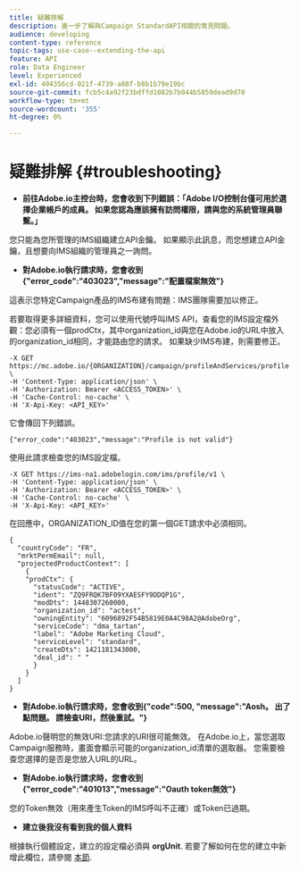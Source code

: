 ```yaml
---
title: 疑難排解
description: 進一步了解與Campaign StandardAPI相關的常見問題。
audience: developing
content-type: reference
topic-tags: use-case--extending-the-api
feature: API
role: Data Engineer
level: Experienced
exl-id: 404356cd-021f-4739-a88f-b8b1b79e19bc
source-git-commit: fcb5c4a92f23bdffd1082b7b044b5859dead9d70
workflow-type: tm+mt
source-wordcount: '355'
ht-degree: 0%

---
```


# 疑難排解 {#troubleshooting}

* **前往Adobe.io主控台時，您會收到下列錯誤：「Adobe I/O控制台僅可用於選擇企業帳戶的成員。 如果您認為應該擁有訪問權限，請與您的系統管理員聯繫。」**

您只能為您所管理的IMS組織建立API金鑰。 如果顯示此訊息，而您想建立API金鑰，且想要向IMS組織的管理員之一詢問。

* **對Adobe.io執行請求時，您會收到{&quot;error_code&quot;:&quot;403023&quot;,&quot;message&quot;:&quot;配置檔案無效&quot;}**

這表示您特定Campaign產品的IMS布建有問題：IMS團隊需要加以修正。

若要取得更多詳細資料，您可以使用代號呼叫IMS API，查看您的IMS設定檔外觀：您必須有一個prodCtx，其中organization_id與您在Adobe.io的URL中放入的organization_id相同，才能路由您的請求。
如果缺少IMS布建，則需要修正。

```
-X GET https://mc.adobe.io/{ORGANIZATION}/campaign/profileAndServices/profile \
-H 'Content-Type: application/json' \
-H 'Authorization: Bearer <ACCESS_TOKEN>' \
-H 'Cache-Control: no-cache' \
-H 'X-Api-Key: <API_KEY>'
```

它會傳回下列錯誤。

```
{"error_code":"403023","message":"Profile is not valid"}
```

使用此請求檢查您的IMS設定檔。

```
-X GET https://ims-na1.adobelogin.com/ims/profile/v1 \
-H 'Content-Type: application/json' \
-H 'Authorization: Bearer <ACCESS_TOKEN>' \
-H 'Cache-Control: no-cache' \
-H 'X-Api-Key: <API_KEY>'
```

在回應中，ORGANIZATION_ID值在您的第一個GET請求中必須相同。

```
{
  "countryCode": "FR",
  "mrktPermEmail": null,
  "projectedProductContext": [
    {
    "prodCtx": {
      "statusCode": "ACTIVE",
      "ident": "ZQ9FRQK7BF09YXAESFY9DDQP1G",
      "modDts": 1448307260000,
      "organization_id": "actest",
      "owningEntity": "6096892F54B5819E0A4C98A2@AdobeOrg",
      "serviceCode": "dma_tartan",
      "label": "Adobe Marketing Cloud",
      "serviceLevel": "standard",
      "createDts": 1421181343000,
      "deal_id": " "
      }
    }
  ]
}
```

* **對Adobe.io執行請求時，您會收到{&quot;code&quot;:500, &quot;message&quot;:&quot;Aosh。 出了點問題。 請檢查URI，然後重試。&quot;}**

Adobe.io聲明您的無效URI:您請求的URI很可能無效。 在Adobe.io上，當您選取Campaign服務時，畫面會顯示可能的organization_id清單的選取器。 您需要檢查您選擇的是否是您放入URL的URL。

* **對Adobe.io執行請求時，您會收到{&quot;error_code&quot;:&quot;401013&quot;,&quot;message&quot;:&quot;Oauth token無效&quot;}**

您的Token無效（用來產生Token的IMS呼叫不正確）或Token已過期。

* **建立後我沒有看到我的個人資料**

根據執行個體設定，建立的設定檔必須與 **orgUnit**. 若要了解如何在您的建立中新增此欄位，請參閱 [本節](../../api/using/creating-profiles.md).

<!-- * (error duplicate key : quand tu crées un profile qui existe déjà , il faut faire un patch pour updater le profile plutôt qu’un POST)

With Curl
List all profiles

Create a profile

Update the mobilePhone attribute of a profile

API Calls on Service

GET the list of services

-->

<!--

How to find and use a filter?
Error codes:

* PAtch sur Age = message d'erreur :
500
Cannot update the 'age' property that is read-only
'age' property is not valid for the 'profile' resource.
-->

<!--
How to filter a list of subscribed profiles with available profile filters ? by date (by les filtres dispo sur la ressource) ?

Pattern classique :

recupérer la liste des subscriptions filtrées d'un profile
1) get sur profile
2) recup PKey
3) get sur PKey
4) get sur href des subscriptions

Comment savoir quel filtre appliquer ?

1) get sur metadata de profile
2) retourne description de la collection subscription
3) get sur la valeur du champ resTarget
4) get sur le href dans filters
5) retourne les filtres applicables sur l'url des data.

-->
